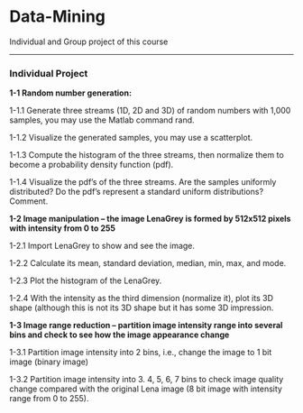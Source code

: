 # Data-Mining
Individual and Group project of this course

---

### Individual Project

**1-1   Random number generation:**

1-1.1         Generate three streams (1D, 2D and 3D) of random numbers with 1,000 samples, you may use the Matlab command rand.

1-1.2         Visualize the generated samples, you may use a scatterplot.

1-1.3         Compute the histogram of the three streams, then normalize them to become a probability density function (pdf).

1-1.4         Visualize the pdf’s of the three streams. Are the samples uniformly distributed? Do the pdf’s represent a standard uniform distributions? Comment.

 

**1-2   Image manipulation – the image LenaGrey is formed by 512x512 pixels with intensity from 0 to 255**

1-2.1         Import LenaGrey to show and see the image.

1-2.2         Calculate its mean, standard deviation, median, min, max, and mode.

1-2.3         Plot the histogram of the LenaGrey.

1-2.4         With the intensity as the third dimension (normalize it), plot its 3D shape (although this is not its 3D shape but it has some 3D impression.

 

**1-3   Image range reduction – partition image intensity range into several bins and check to see how the image appearance change**

1-3.1         Partition image intensity into 2 bins, i.e., change the image to 1 bit image (binary image)

1-3.2         Partition image intensity into 3. 4, 5, 6, 7 bins to check image quality change compared with the original Lena image (8 bit image with intensity range from 0 to 255).

 
